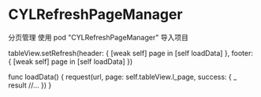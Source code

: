 # CYLRefreshPageManager
分页管理
使用 pod "CYLRefreshPageManager" 导入项目

tableView.setRefresh(header: { [weak self] page in
    [self  loadData]
}, footer: { [weak self] page in
    [self  loadData]
})

func loadData() {
    request(url, page: self.tableView.l_page, success: { _ result
        //...
    })
}
